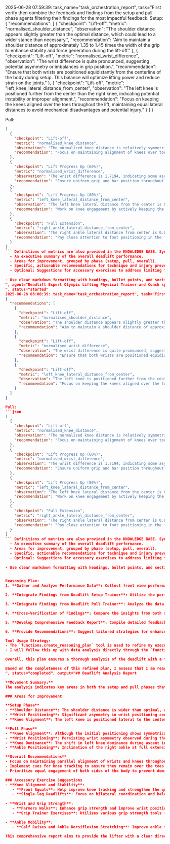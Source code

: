 2025-06-28 07:59:39: task_name="task_orchestration_report", task="First verify then combine the feedback and findings from the setup and pull phase agents filtering their findings for the most impactful feedback. Setup:
{
  "recommendations": [
    {
      "checkpoint": "Lift-off",
      "metric": "normalised_shoulder_distance",
      "observation": "The shoulder distance appears slightly greater than the optimal distance, which could lead to a wider stance than necessary.",
      "recommendation": "Aim to maintain a shoulder distance of approximately 1.35 to 1.45 times the width of the grip to enhance stability and force generation during the lift-off."
    },
    {
      "checkpoint": "Lift-off",
      "metric": "normalised_wrist_difference",
      "observation": "The wrist difference is quite pronounced, suggesting potential asymmetry or imbalances in grip position.",
      "recommendation": "Ensure that both wrists are positioned equidistantly from the centerline of the body during setup. This balance will optimize lifting power and reduce strain on the joints."
    },
    {
      "checkpoint": "Lift-off",
      "metric": "left_knee_lateral_distance_from_center",
      "observation": "The left knee is positioned further from the center than the right knee, indicating potential instability or improper alignment.",
      "recommendation": "Focus on keeping the knees aligned over the toes throughout the lift, maintaining equal lateral distances to avoid mechanical disadvantages and potential injury."
    }
  ]
}

Pull:
```json
[
  {
    "checkpoint": "Lift-off",
    "metric": "normalised_knee_distance",
    "observation": "The normalized knee distance is relatively symmetrical at 1.5026, suggesting good initial positioning, but slight lateral distance indicates potential lateral shift.",
    "recommendation": "Focus on maintaining alignment of knees over toes to avoid lateral shifts during the lift-off stage for improved force transfer."
  },
  {
    "checkpoint": "Lift Progress Up (60%)",
    "metric": "normalised_wrist_difference",
    "observation": "The wrist difference is 1.7194, indicating some asymmetry in wrist position, suggesting possible uneven bar path.",
    "recommendation": "Ensure uniform grip and bar position throughout the lift, focusing on keeping wrists equally positioned to promote a straight bar path."
  },
  {
    "checkpoint": "Lift Progress Up (80%)",
    "metric": "left_knee_lateral_distance_from_center",
    "observation": "The left knee lateral distance from the center is 0.9276, which is slightly wider than the right knee at 0.7001, indicating left knee dominance.",
    "recommendation": "Work on knee engagement by actively keeping the left knee in line with the right during the ascent phase to enhance stability."
  },
  {
    "checkpoint": "Full Extension",
    "metric": "right_ankle_lateral_distance_from_center",
    "observation": "The right ankle lateral distance from center is 0.8272, suggesting an inclination towards the right side at full extension.",
    "recommendation": "Pay close attention to foot positioning in the final phase; use cues to keep both feet symmetrical and balanced to achieve proper full extension."
  }
]
``` Definitions of metrics are also provided in the KNOWLEDGE BASE. Synthesize their outputs into a single, structured markdown report suitable for rendering in a Streamlit application. The report should include:
  - An executive summary of the overall deadlift performance.
  - Areas for improvement, grouped by phase (setup, pull, overall).
  - Specific, actionable recommendations for technique and injury prevention. 
  - Optional: Suggestions for accessory exercises to address limiting factors.
  
- Use clear markdown formatting with headings, bullet points, and sections for easy readability. - Use clear and interpretable language that is in line with the expectations of physical trainer or lifting coach to understand and communicate to a client. - Do not include a section of the output that is not relevant to the deadlift. - Do not include a section of the output if there are no relevant findings. - If there are no relevant findings for any section, explicitly state "This part of the movement looks good." Do not invent or fabricate findings to fill gaps. - The "Accessory Exercise Suggestions" section is optional. Only include this section if there are specific limiting factors identified and relevant suggestions can be made.
", agent="Deadlift Expert Olympic Lifting Physical Trainer and Coach specializing in efficiently synchronising joint movements; integrating lower, middle, and upper body analysis for deadlift
", status="started"
2025-06-28 08:00:39: task_name="task_orchestration_report", task="First verify then combine the feedback and findings from the setup and pull phase agents filtering their findings for the most impactful feedback. Setup:
{
  "recommendations": [
    {
      "checkpoint": "Lift-off",
      "metric": "normalised_shoulder_distance",
      "observation": "The shoulder distance appears slightly greater than the optimal distance, which could lead to a wider stance than necessary.",
      "recommendation": "Aim to maintain a shoulder distance of approximately 1.35 to 1.45 times the width of the grip to enhance stability and force generation during the lift-off."
    },
    {
      "checkpoint": "Lift-off",
      "metric": "normalised_wrist_difference",
      "observation": "The wrist difference is quite pronounced, suggesting potential asymmetry or imbalances in grip position.",
      "recommendation": "Ensure that both wrists are positioned equidistantly from the centerline of the body during setup. This balance will optimize lifting power and reduce strain on the joints."
    },
    {
      "checkpoint": "Lift-off",
      "metric": "left_knee_lateral_distance_from_center",
      "observation": "The left knee is positioned further from the center than the right knee, indicating potential instability or improper alignment.",
      "recommendation": "Focus on keeping the knees aligned over the toes throughout the lift, maintaining equal lateral distances to avoid mechanical disadvantages and potential injury."
    }
  ]
}

Pull:
```json
[
  {
    "checkpoint": "Lift-off",
    "metric": "normalised_knee_distance",
    "observation": "The normalized knee distance is relatively symmetrical at 1.5026, suggesting good initial positioning, but slight lateral distance indicates potential lateral shift.",
    "recommendation": "Focus on maintaining alignment of knees over toes to avoid lateral shifts during the lift-off stage for improved force transfer."
  },
  {
    "checkpoint": "Lift Progress Up (60%)",
    "metric": "normalised_wrist_difference",
    "observation": "The wrist difference is 1.7194, indicating some asymmetry in wrist position, suggesting possible uneven bar path.",
    "recommendation": "Ensure uniform grip and bar position throughout the lift, focusing on keeping wrists equally positioned to promote a straight bar path."
  },
  {
    "checkpoint": "Lift Progress Up (80%)",
    "metric": "left_knee_lateral_distance_from_center",
    "observation": "The left knee lateral distance from the center is 0.9276, which is slightly wider than the right knee at 0.7001, indicating left knee dominance.",
    "recommendation": "Work on knee engagement by actively keeping the left knee in line with the right during the ascent phase to enhance stability."
  },
  {
    "checkpoint": "Full Extension",
    "metric": "right_ankle_lateral_distance_from_center",
    "observation": "The right ankle lateral distance from center is 0.8272, suggesting an inclination towards the right side at full extension.",
    "recommendation": "Pay close attention to foot positioning in the final phase; use cues to keep both feet symmetrical and balanced to achieve proper full extension."
  }
]
``` Definitions of metrics are also provided in the KNOWLEDGE BASE. Synthesize their outputs into a single, structured markdown report suitable for rendering in a Streamlit application. The report should include:
  - An executive summary of the overall deadlift performance.
  - Areas for improvement, grouped by phase (setup, pull, overall).
  - Specific, actionable recommendations for technique and injury prevention. 
  - Optional: Suggestions for accessory exercises to address limiting factors.
  
- Use clear markdown formatting with headings, bullet points, and sections for easy readability. - Use clear and interpretable language that is in line with the expectations of physical trainer or lifting coach to understand and communicate to a client. - Do not include a section of the output that is not relevant to the deadlift. - Do not include a section of the output if there are no relevant findings. - If there are no relevant findings for any section, explicitly state "This part of the movement looks good." Do not invent or fabricate findings to fill gaps. - The "Accessory Exercise Suggestions" section is optional. Only include this section if there are specific limiting factors identified and relevant suggestions can be made.


Reasoning Plan:
1. **Gather and Analyze Performance Data**: Collect front view performance data focusing on key points in the deadlift such as joint angles (ankles, knees, hips, spine), bar path, and muscle activation at each phase. Tools like video analysis software can be useful here. 

2. **Integrate Findings from Deadlift Setup Trainer**: Utilize the performance data to identify foot placement, hip hinge function, back positioning, and grip strength errors as identified by the deadlift_setup_trainer. 

3. **Integrate Findings from Deadlift Pull Trainer**: Analyze the data with respect to findings from the deadlift_pull_trainer including aspects like barbell trajectory, acceleration, and upper body alignment to identify inefficiencies. 

4. **Cross-Verification of Findings**: Compare the insights from both setup and pull trainers with the raw performance data to ensure consistency in identified issues. Utilize summary statistics and visualization tools to confirm any correlations effectively. 

5. **Develop Comprehensive Feedback Report**: Compile detailed feedback that integrates insights from the setup and pull phases. Include specific corrections and alternatives for exercises that strengthen the limiting muscles based on the findings from the performance data. 

6. **Provide Recommendations**: Suggest tailored strategies for enhancement including mobility drills, strength exercises targeting weak muscle groups, and specific practice drills to enhance deadlift mechanics further. 

Tool Usage Strategy: 
- The `functions.create_reasoning_plan` tool is used to refine my execution strategy clearly before task execution. 
- I will follow this up with data analysis directly through the `functions.create_reasoning_plan` once I have the data from setup and pull trainers, ensuring precise focus on the necessary elements for an effective integration. 

Overall, this plan ensures a thorough analysis of the deadlift with a focus on coherence between the setup and pull phases for comprehensive improvements. 

Based on the completeness of this refined plan, I assess that I am ready to proceed with the task execution directly.", agent="Deadlift Expert Olympic Lifting Physical Trainer and Coach specializing in efficiently synchronising joint movements; integrating lower, middle, and upper body analysis for deadlift
", status="completed", output="## Deadlift Analysis Report

**Movement Summary:**  
The analysis indicates key areas in both the setup and pull phases that require attention to enhance performance and minimize injury risk. The lifter displays a generally solid foundation; however, specific deviations in joint alignment and asymmetries could hinder efficiency in the lift-off and increase the potential for strain during the pull.

### Areas for Improvement

**Setup Phase**
- **Shoulder Distance**: The shoulder distance is wider than optimal, affecting stability and force generation.
- **Wrist Positioning**: Significant asymmetry in wrist positioning could lead to uneven force distribution and potential discrepancies in the bar path.
- **Knee Alignment**: The left knee is positioned lateral to the centerline, indicating potential alignment issues that could affect the lifting mechanics.

**Pull Phase**
- **Knee Alignment**: Although the initial positioning shows symmetrical knee distances, deviations during the lift can lead to lateral shifts which reduce force transfer efficiency.
- **Wrist Positioning**: Persisting wrist asymmetry observed during the lift progression indicates a need for better bar path control to avoid injury and improve performance.
- **Knee Dominance**: The shift in left knee dominance during ascent indicates imbalance, potentially jeopardizing stability.
- **Ankle Positioning**: Inclination of the right ankle at full extension suggests misalignment that could affect the overall lifting trajectory.

**Overall Recommendations**
- Focus on maintaining parallel alignment of wrists and knees throughout the setup and pull phases to enhance overall stability and power transfer.
- Implement cues for knee tracking to ensure they remain over the toes during the entire movement, addressing lateral shifts.
- Prioritize equal engagement of both sides of the body to prevent dominance and improve overall balance during the lift.

### Accessory Exercise Suggestions
- **Knee Alignment and Stability**: 
   - **Front Squats**: Help improve knee tracking and strengthen the quadriceps.
   - **Single-leg Deadlifts**: Focus on bilateral coordination and balance while engaging stabilizing muscles more effectively.
  
- **Wrist and Grip Strength**: 
   - **Farmers Walks**: Enhance grip strength and improve wrist positioning through dynamic loading.
   - **Grip Trainer Exercises**: Utilizes various grip strength tools (like hand grippers) to build symmetrical forearm strength.

- **Ankle Mobility**: 
   - **Calf Raises and Ankle Dorsiflexion Stretching**: Improve ankle flexibility and support proper alignment during the lift.

This comprehensive report aims to provide the lifter with a clear direction for technique improvements, alongside supplementary exercises that will address the identified limitations for enhanced deadlift performance."
